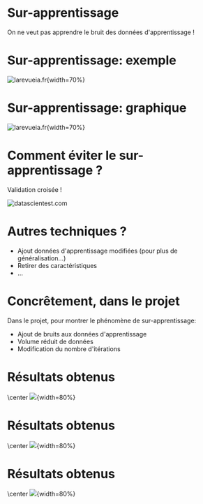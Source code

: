 # Sur-apprentissage

On ne veut pas apprendre le bruit des données d'apprentissage !

# Sur-apprentissage: exemple

![larevueia.fr](../res/overfitting_1.png){width=70%}

# Sur-apprentissage: graphique

![larevueia.fr](../res/overfitting_2.png){width=70%}

# Comment éviter le sur-apprentissage ?

Validation croisée !

![datascientest.com](../res/crossvalidation.png)

# Autres techniques ?

- Ajout données d'apprentissage modifiées (pour plus de généralisation...)
- Retirer des caractéristiques
- ...

# Concrêtement, dans le projet

Dans le projet, pour montrer le phénomène de sur-apprentissage:

- Ajout de bruits aux données d'apprentissage
- Volume réduit de données
- Modification du nombre d'itérations

# Résultats obtenus

\center ![](../res/overfitting.png){width=80%}

# Résultats obtenus

\center ![](../res/overfitting_reg.png){width=80%}

# Résultats obtenus

\center ![](../res/overfitting_reg_2.png){width=80%}

